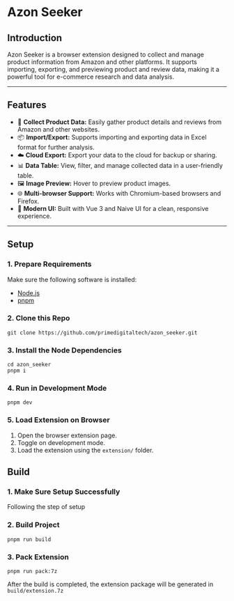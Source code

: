 # Azon Seeker

## Introduction

Azon Seeker is a browser extension designed to collect and manage product information from Amazon and other platforms. It supports importing, exporting, and previewing product and review data, making it a powerful tool for e-commerce research and data analysis.

---

## Features

- 🛒 **Collect Product Data:** Easily gather product details and reviews from Amazon and other websites.
- 📦 **Import/Export:** Supports importing and exporting data in Excel format for further analysis.
- ☁️ **Cloud Export:** Export your data to the cloud for backup or sharing.
- 📊 **Data Table:** View, filter, and manage collected data in a user-friendly table.
- 🖼️ **Image Preview:** Hover to preview product images.
- 🌐 **Multi-browser Support:** Works with Chromium-based browsers and Firefox.
- 🧩 **Modern UI:** Built with Vue 3 and Naive UI for a clean, responsive experience.

---

## Setup

### 1. Prepare Requirements

Make sure the following software is installed:

- [Node.js](https://nodejs.org/)
- [pnpm](https://pnpm.io/)

### 2. Clone this Repo

```shell
git clone https://github.com/primedigitaltech/azon_seeker.git
```

### 3. Install the Node Dependencies

```shell
cd azon_seeker
pnpm i
```

### 4. Run in Development Mode

```shell
pnpm dev
```

### 5. Load Extension on Browser

1. Open the browser extension page.
2. Toggle on development mode.
3. Load the extension using the `extension/` folder.

## Build

### 1. Make Sure Setup Successfully

Following the step of setup

### 2. Build Project

```shell
pnpm run build
```

### 3. Pack Extension

```shell
pnpm run pack:7z
```

After the build is completed, the extension package will be generated in `build/extension.7z`
